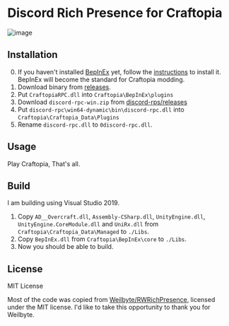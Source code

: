 # Discord Rich Presence for Craftopia

![image](https://user-images.githubusercontent.com/3516343/120014047-87821a80-c01c-11eb-8205-5cd2ea943af5.png)

## Installation

0. If you haven't installed [BepInEx](https://bepinex.github.io/bepinex_docs/master/index.html) yet, follow the [instructions](https://bepinex.github.io/bepinex_docs/master/articles/user_guide/installation/index.html) to install it. BepInEx will become the standard for Craftopia modding.
1. Download binary from [releases](https://github.com/eai04191/craftopia-rpc/releases).
2. Put `CraftopiaRPC.dll` into `Craftopia\BepInEx\plugins`
3. Download `discord-rpc-win.zip` from [discord-rps/releases](https://github.com/discord/discord-rpc/releases)
4. Put `discord-rpc\win64-dynamic\bin\discord-rpc.dll` into `Craftopia\Craftopia_Data\Plugins`
5. Rename `discord-rpc.dll` to `0discord-rpc.dll`.

## Usage

Play Craftopia, That's all.

## Build

I am building using Visual Studio 2019.

1. Copy `AD__Overcraft.dll`, `Assembly-CSharp.dll`, `UnityEngine.dll`, `UnityEngine.CoreModule.dll` and `UniRx.dll` from `Craftopia\Craftopia_Data\Managed` to `./Libs`.
2. Copy `BepInEx.dll` from `Craftopia\BepInEx\core` to `./Libs`.
3. Now you should be able to build.

## License

MIT License

Most of the code was copied from [Weilbyte/RWRichPresence](https://github.com/Weilbyte/RWRichPresence), licensed under the MIT license. I'd like to take this opportunity to thank you for Weilbyte.
